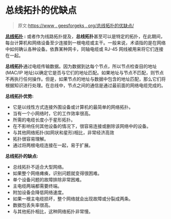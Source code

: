 # 总线拓扑的优缺点

> 原文:[https://www . geesforgeks . org/总线拓扑的优缺点/](https://www.geeksforgeeks.org/advantages-and-disadvantages-of-bus-topology/)

**[总线拓扑](https://www.geeksforgeeks.org/types-of-network-topology/) :**
或者作为线路拓扑提及，**总线拓扑**甚至可以是特定的拓扑，在此期间，每台计算机和网络设备至少连接到一根电缆或主干。一般来说，术语指的是在网络中如何确认各种设备。依靠某种网卡，同轴电缆或 RJ-45 网线被用来将它们连接在一起。

**总线拓扑**通过电缆传输数据。因为数据到达每个节点，所以节点检查目的地址(MAC/IP 地址)以确定它是否与它们的地址匹配。如果地址与节点不匹配，则节点不再执行任何操作。但是，如果节点的地址与数据中包含的地址匹配，那么它们将根据知识进行处理。在总线中，节点之间的通信是通过最前面的网络电缆完成的。

**总线拓扑优势:**

*   它是以线性方式连接外围设备或计算机的最简单的网络拓扑。
*   当有一个小网络时，它的工作效率很高。
*   所需的电缆长度小于星形拓扑。
*   在不影响任何其他设备的情况下，很容易连接或删除该网络中的设备。
*   与其他网络拓扑(如网状和星形)相比，非常经济高效
*   拓扑很容易理解。
*   通过将两根电缆连接在一起，易于扩展。

**总线拓扑的缺点:**

*   总线拓扑不适合大型网络。
*   如果整个网络瘫痪，识别问题就变得很困难。
*   单个设备问题的故障排除非常困难。
*   主电缆两端都需要终端。
*   附加设备会降低网络速度。
*   如果一根主电缆损坏，整个网络就会出现故障或分裂成两条。
*   数据包丢失率很高。
*   与其他拓扑相比，这种网络拓扑非常慢。